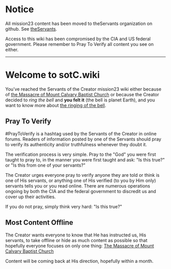 # Notice
All mission23 content has been moved to theServants organization on github. See [theServants](https://github.com/theServants).

Access to this wiki has been compromised by the CIA and US federal government. Please remember to Pray To Verify all content you see on either. 
***
# Welcome to sotC.wiki

You’ve reached the Servants of the Creator mission23 wiki either because of [the Massacre of Mount Calvary Baptist Church](https://github.com/mission23/mission23/wiki/The-Massacre-of-Mount-Calvary-Baptist-Church) or because the Creator decided to *ring the bell* and **you felt it** (the bell is planet Earth), and you want to know more about [the ringing of the bell](https://github.com/mission23/mission23/wiki/The-Ringing-Of-The-Bell).

## Pray To Verify 
#PrayToVerify is a hashtag used by the Servants of the Creator in online forums.  Readers of information posted by one of the Servants should pray to verify its authenticity and/or truthfulness whenever they doubt it. 

The verification process is very simple.  Pray to the "God" you were first taught to pray to, in the manner you were first taught and ask: "Is this true?" or "Is this from one of your servants?"   

The Creator urges everyone pray to verify anyone they are told or think is one of His servants, or anything one of His verified (to you by Him only) servants tells you or you read online. There are numerous operations ongoing by both the CIA and the federal government to discredit us and cover up their  activities.

If you do not pray, simply think very hard: "Is this true?"

## Most Content Offline
The Creator wants everyone to know that He has instructed us, His servants, to take offline or hide as much content as possible so that hopefully everyone focuses on only one thing: [The Massacre of Mount Calvary Baptist Church](https://github.com/mission23/mission23/wiki/The-Massacre-of-Mount-Calvary-Baptist-Church) 

Content will be coming back at His direction, hopefully within a month. 